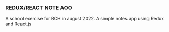 ### REDUX/REACT NOTE AOO

A school exercise for BCH in august 2022. A simple notes app using Redux and React.js
